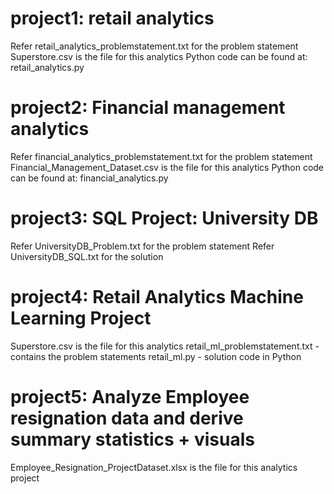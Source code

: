 # project1: retail analytics
Refer retail_analytics_problemstatement.txt  for the problem statement
Superstore.csv is the file for this analytics
Python code can be found at: retail_analytics.py

# project2: Financial management analytics
Refer financial_analytics_problemstatement.txt  for the problem statement
Financial_Management_Dataset.csv is the file for this analytics
Python code can be found at: financial_analytics.py


# project3: SQL Project: University DB
Refer UniversityDB_Problem.txt  for the problem statement
Refer UniversityDB_SQL.txt for the solution

# project4: Retail Analytics Machine Learning Project
Superstore.csv is the file for this analytics
retail_ml_problemstatement.txt  - contains the problem statements
retail_ml.py - solution code in Python


# project5: Analyze Employee resignation data and derive summary statistics + visuals
Employee_Resignation_ProjectDataset.xlsx is the file for this analytics project

